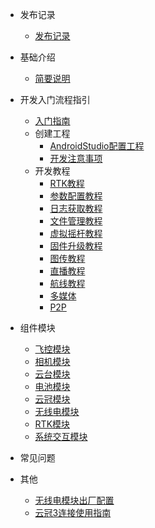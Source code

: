 - 发布记录
	- [发布记录](note/发布记录.md)

- 基础介绍
	- [简要说明](base/SDK简要说明.md)

- 开发入门流程指引
	- [入门指南](guide/DevelopmentGuide.md)
	- 创建工程
		- [AndroidStudio配置工程](guide/AndroidStudioGuide.md)
		- [开发注意事项](guide/MattersNeedAttention.md)
	- 开发教程
		- [RTK教程](guide/module/RTK.md)
		- [参数配置教程](guide/module/ParamConfig.md)
		- [日志获取教程](guide/module/LogcatConfig.md)
		- [文件管理教程](guide/module/FileManager.md)
		- [虚拟摇杆教程](guide/module/VirtualStick.md)
		- [固件升级教程]()
		- [图传教程]()
		- [直播教程]()
		- [航线教程]()
		- [多媒体]()
		- [P2P]()

- 组件模块
	- [飞控模块](component/fc/all.md)
	- [相机模块](component/camera/all.md)
	- [云台模块](component/gimbal/all.md)
	- [电池模块](component/battery/all.md)
	- [云冠模块](component/crest/all.md)
	- [无线电模块](component/airlink/all.md)
	- [RTK模块](component/rtk/all.md)
	- [系统交互模块](component/system/all.md)

- 常见问题
- 其他
	- [无线电模块出厂配置](other/WirelessConfigureGuide.md)
	- [云冠3连接使用指南](other/云冠3连接使用指南.md)
